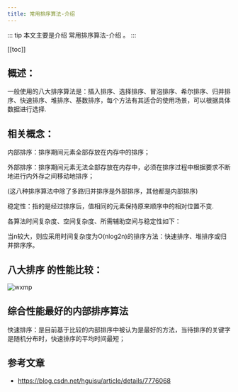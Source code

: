 ```yaml
---
title: 常用排序算法-介绍
---
```


::: tip
本文主要是介绍 常用排序算法-介绍 。
:::

[[toc]]

    

## 概述：

一般使用的八大排序算法是：插入排序、选择排序、冒泡排序、希尔排序、归并排序、快速排序、堆排序、基数排序，每个方法有其适合的使用场景，可以根据具体数据进行选择.

## 相关概念：

内部排序：排序期间元素全部存放在内存中的排序；

外部排序：排序期间元素无法全部存放在内存中，必须在排序过程中根据要求不断地进行内外存之间移动地排序；

(这八种排序算法中除了多路归并排序是外部排序，其他都是内部排序)

稳定性：指的是经过排序后，值相同的元素保持原来顺序中的相对位置不变.

各算法时间复杂度、空间复杂度、所需辅助空间与稳定性如下：


当n较大，则应采用时间复杂度为O(nlog2n)的排序方法：快速排序、堆排序或归并排序序。

## 八大排序 的性能比较：

<img class= "zoom-custom-imgs" :src="$withBase('/assets/img/algorithm/sort/comm8-1.png')" alt="wxmp">

## 综合性能最好的内部排序算法
 快速排序：是目前基于比较的内部排序中被认为是最好的方法，当待排序的关键字是随机分布时，快速排序的平均时间最短；



## 参考文章
* https://blog.csdn.net/hguisu/article/details/7776068
